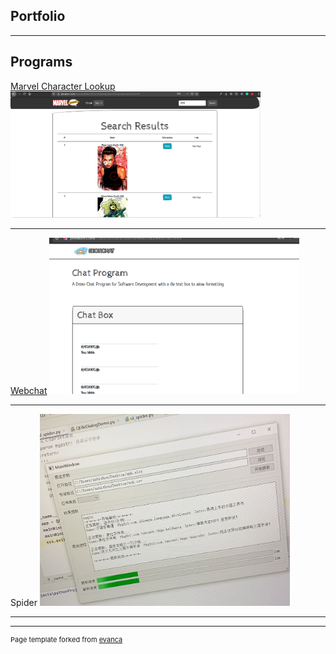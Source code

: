 ## Portfolio

---

## Programs

[Marvel Character Lookup](http://jimskon.com/class/softdev/zhou1/marvelproject3/marvelproject3.html)
<img src="images/p1-3-1 (2).PNG?raw=true" width="400"/>

---
[Webchat](http://jimskon.com/class/softdev/team4/webchat/webchat.html)
<img src="images/webchat.png?raw=true" width="400"/>

---
Spider
<img src="images/spider.jpg?raw=true" width="400" />

---


---
<p style="font-size:11px">Page template forked from <a href="https://github.com/evanca/quick-portfolio">evanca</a></p>
<!-- Remove above link if you don't want to attibute -->
